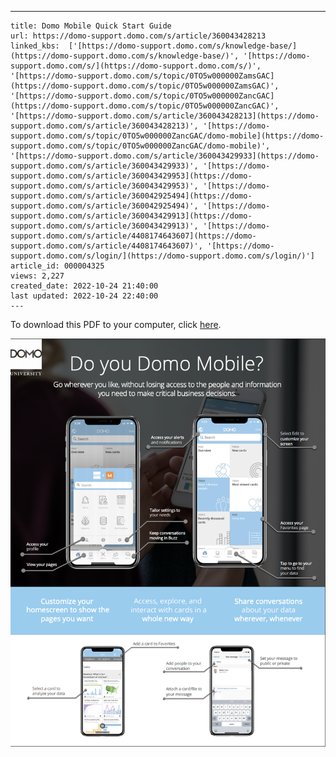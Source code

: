 ---
    title: Domo Mobile Quick Start Guide
    url: https://domo-support.domo.com/s/article/360043428213
    linked_kbs:  ['[https://domo-support.domo.com/s/knowledge-base/](https://domo-support.domo.com/s/knowledge-base/)', '[https://domo-support.domo.com/s/](https://domo-support.domo.com/s/)', '[https://domo-support.domo.com/s/topic/0TO5w000000ZamsGAC](https://domo-support.domo.com/s/topic/0TO5w000000ZamsGAC)', '[https://domo-support.domo.com/s/topic/0TO5w000000ZancGAC](https://domo-support.domo.com/s/topic/0TO5w000000ZancGAC)', '[https://domo-support.domo.com/s/article/360043428213](https://domo-support.domo.com/s/article/360043428213)', '[https://domo-support.domo.com/s/topic/0TO5w000000ZancGAC/domo-mobile](https://domo-support.domo.com/s/topic/0TO5w000000ZancGAC/domo-mobile)', '[https://domo-support.domo.com/s/article/360043429933](https://domo-support.domo.com/s/article/360043429933)', '[https://domo-support.domo.com/s/article/360043429953](https://domo-support.domo.com/s/article/360043429953)', '[https://domo-support.domo.com/s/article/360042925494](https://domo-support.domo.com/s/article/360042925494)', '[https://domo-support.domo.com/s/article/360043429913](https://domo-support.domo.com/s/article/360043429913)', '[https://domo-support.domo.com/s/article/4408174643607](https://domo-support.domo.com/s/article/4408174643607)', '[https://domo-support.domo.com/s/login/](https://domo-support.domo.com/s/login/)']
    article_id: 000004325
    views: 2,227
    created_date: 2022-10-24 21:40:00
    last updated: 2022-10-24 22:40:00
    ---



To download this PDF to your computer, click [here](https://domosoftware.sharepoint.com/:b:/s/CS-Edu-PublicFiles/EbDyGToGL3VKhnw3G1zt3w8BWcqzjzepw4ZGF-WHXwUoCA?e=P7VtWC).


![Mobile_PDF.png](Mobile_PDF.png)

